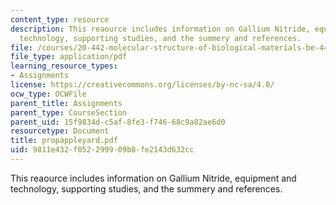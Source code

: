 ```yaml
---
content_type: resource
description: This reaource includes information on Gallium Nitride, equipment and
  technology, supporting studies, and the summery and references.
file: /courses/20-442-molecular-structure-of-biological-materials-be-442-fall-2005/9811e432f052299909b8fe2143d632cc_propappleyard.pdf
file_type: application/pdf
learning_resource_types:
- Assignments
license: https://creativecommons.org/licenses/by-nc-sa/4.0/
ocw_type: OCWFile
parent_title: Assignments
parent_type: CourseSection
parent_uid: 15f9834d-c5af-8fe3-f746-68c9a82ae6d0
resourcetype: Document
title: propappleyard.pdf
uid: 9811e432-f052-2999-09b8-fe2143d632cc
---
```

This reaource includes information on Gallium Nitride, equipment and technology, supporting studies, and the summery and references.